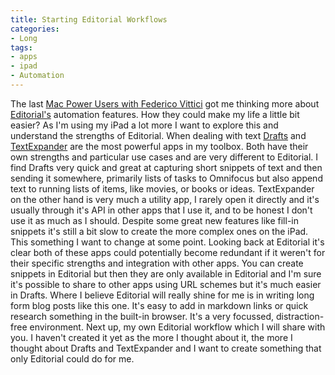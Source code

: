 ```yaml
---
title: Starting Editorial Workflows
categories:
- Long
tags:
- apps
- ipad
- Automation
---
```


The last 
[Mac Power Users with Federico Vittici](http://www.macpowerusers.com/2013/09/22/mac-power-users-156-editorial-with-federico-viticci/) got me thinking more about 
[Editorial&#39;s](http://omz-software.com/editorial/) automation features. How they could make my life a little bit easier? As I&#39;m using my iPad a lot more I want to explore this and understand the strengths of Editorial. 
When dealing with text 
[Drafts](http://agiletortoise.com/drafts/) and 
[TextExpander](http://smilesoftware.com/TextExpander/touch/index.html) are the most powerful apps in my toolbox. Both have their own strengths and particular use cases and are very different to Editorial. 
I find Drafts very quick and great at capturing short snippets of text and then sending it 
somewhere, primarily lists of tasks to Omnifocus but also append text to running lists of items, like movies, or books or ideas. 
TextExpander on the other hand is very much a utility app, I rarely open it directly and it&#39;s usually through it&#39;s API in other apps that I use it, and to be honest I don&#39;t use it as much as I should. Despite some great new features like fill-in snippets it&#39;s still a bit slow to create the more complex ones on the iPad. This something I want to change at some point. 
Looking back at Editorial it&#39;s clear both of these apps could potentially become redundant if it weren&#39;t for their specific strengths and integration with other apps. You can create snippets in Editorial but then they are only available in Editorial and I&#39;m sure it&#39;s possible to share to other apps using URL schemes but it&#39;s much easier in Drafts. 
Where I believe Editorial will really shine for me is in writing long form blog posts like this one. It&#39;s easy to add in markdown links or quick research something in the built-in browser. It&#39;s a very focussed, distraction-free environment. 
Next up, my own Editorial workflow which I will share with you. I haven&#39;t created it yet as the more I thought about it, the more I thought about Drafts and TextExpander and I want to create something that only Editorial could do for me.
